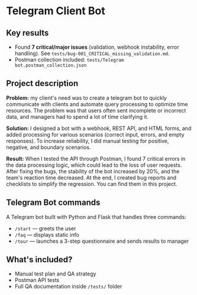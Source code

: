 # Telegram Client Bot

## Key results
- Found **7 critical/major issues** (validation, webhook instability, error handling). See `tests/bug-001_CRITICAL_missing_validation.md`.
- Postman collection included: `tests/Telegram bot.postman_collection.json`

## Project description  
**Problem:** my client's need was to create a telegram bot to quickly communicate with clients and automate query processing to optimize time resources. The problem was that users often sent incomplete or incorrect data, and managers had to spend a lot of time clarifying it.

**Solution:** I designed a bot with a webhook, REST API, and HTML forms, and added processing for various scenarios (correct input, errors, and empty responses). To increase reliability, I did manual testing for positive, negative, and boundary scenarios.

**Result:** When I tested the API through Postman, I found 7 critical errors in the data processing logic, which could lead to the loss of user requests. After fixing the bugs, the stability of the bot increased by 20%, and the team's reaction time decreased. At the end, I created bug reports and checklists to simplify the regression. You can find them in this project.

## Telegram Bot commands
A Telegram bot built with Python and Flask that handles three commands:
- `/start` — greets the user
- `/faq` — displays static info
- `/tour` — launches a 3-step questionnaire and sends results to manager

## What's included?
- Manual test plan and QA strategy
- Postman API tests
- Full QA documentation inside `/tests/` folder



